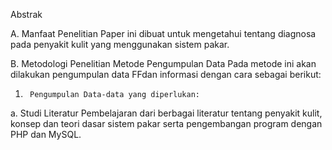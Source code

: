 Abstrak
<p align:"center
Kesehatan merupakan hal yang berharga bagi manusia karena siapa saja dapat mengalami gangguan kesehatan,  begitu  pula  pada  anak  yang  sangat  rentan  terhadap  berbagai  macam penyakit  seperti penyakit kulit. Kulit merupakan organ penyusun tubuh manusia yang terletak paling luar dan menutupi seluruh  permukaan  tubuh.  Karena  letaknya  paling  luar,  maka  kulit  yang  pertama  kali  menerima ransangan dari luar seperti sentuhan, rasa sakit, dan pengaruh buruk dari luar.
Belakangan ini terdapat penemuan-penemuan yang berhubungan dengan penyakit kulit, dimana terdapat berbagai jenis bakteri  dan virus kulit  yang menyerang manusia seperti  dari faktor lingkungan yang kurang sehat, perubahan iklim atau suhu, bahkan dari kontak langsung dengan inang atau induk virus. Penyakit  kulit  yang diderita manusia sangat  cepat  menyebar  dikarenakan kurangnya informasi  dan pengetahuan tentang cara pengobatannya.
Oleh karena itu peneliti membuat riset sistem pakar untuk diagnosa penyakit kulit agar para penderita dapat mempelajari dan memahami berbagai jenis penyakit kulit yang diderita.
Kata Kunci : Penyakit Kulit, Sistem Pakar



A.    Manfaat Penelitian
Paper ini dibuat untuk mengetahui tentang diagnosa pada penyakit kulit yang menggunakan sistem pakar.

B.     Metodologi Penelitian
Metode Pengumpulan Data
Pada metode ini akan dilakukan pengumpulan data FFdan informasi dengan cara sebagai berikut:
1.      Pengumpulan Data-data yang diperlukan:
a.       Studi Literatur
Pembelajaran dari berbagai literatur tentang penyakit kulit, konsep dan teori dasar sistem pakar serta pengembangan program dengan PHP dan MySQL.
